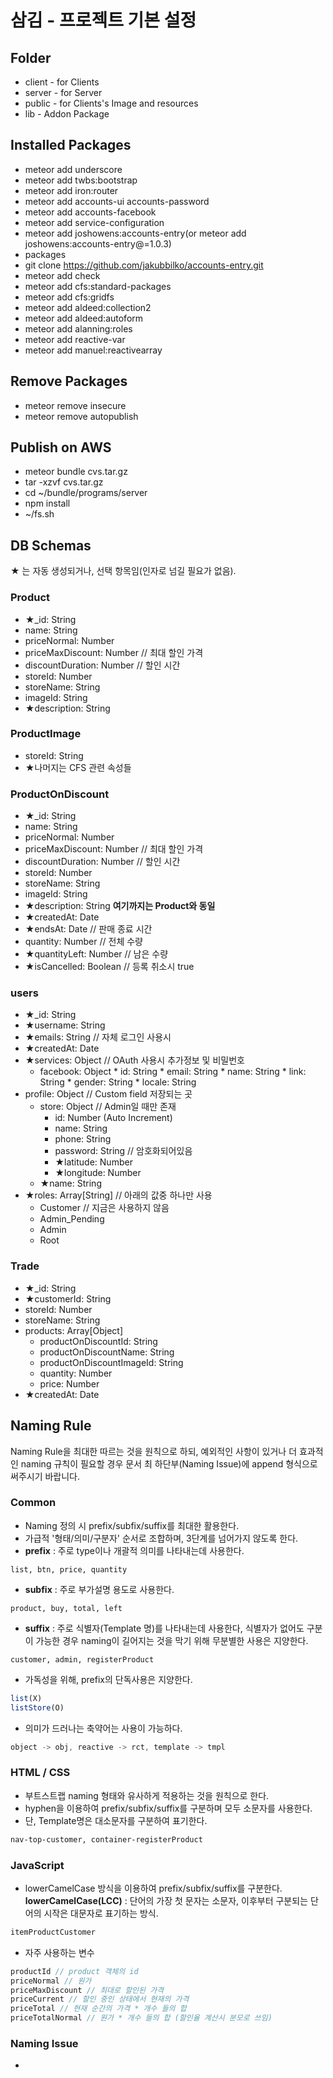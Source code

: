 # 삼김 - 프로젝트 기본 설정

## Folder
* client - for Clients
* server - for Server
* public - for Clients's Image and resources
* lib - Addon Package

## Installed Packages
* meteor add underscore
* meteor add twbs:bootstrap
* meteor add iron:router
* meteor add accounts-ui accounts-password
* meteor add accounts-facebook
* meteor add service-configuration
* meteor add joshowens:accounts-entry(or meteor add joshowens:accounts-entry@=1.0.3)
 * packages
 * git clone https://github.com/jakubbilko/accounts-entry.git
* meteor add check
* meteor add cfs:standard-packages
* meteor add cfs:gridfs
* meteor add aldeed:collection2
* meteor add aldeed:autoform
* meteor add alanning:roles
* meteor add reactive-var
* meteor add manuel:reactivearray

## Remove Packages
* meteor remove insecure
* meteor remove autopublish

## Publish on AWS
* meteor bundle cvs.tar.gz
* tar -xzvf cvs.tar.gz
* cd ~/bundle/programs/server 
* npm install
* ~/fs.sh

## DB Schemas
★ 는 자동 생성되거나, 선택 항목임(인자로 넘길 필요가 없음).
### Product
* ★_id: String
* name: String
* priceNormal: Number
* priceMaxDiscount: Number // 최대 할인 가격
* discountDuration: Number // 할인 시간
* storeId: Number
* storeName: String
* imageId: String
* ★description: String
### ProductImage
* storeId: String
* ★나머지는 CFS 관련 속성들
### ProductOnDiscount
* ★_id: String
* name: String
* priceNormal: Number
* priceMaxDiscount: Number // 최대 할인 가격
* discountDuration: Number // 할인 시간
* storeId: Number
* storeName: String
* imageId: String
* ★description: String
**여기까지는 Product와 동일**
* ★createdAt: Date
* ★endsAt: Date // 판매 종료 시간
* quantity: Number // 전체 수량
* ★quantityLeft: Number // 남은 수량
* ★isCancelled: Boolean // 등록 취소시 true

### users
* ★_id: String
* ★username: String
* ★emails: String // 자체 로그인 사용시
* ★createdAt: Date
* ★services: Object // OAuth 사용시 추가정보 및 비밀번호
  * facebook: Object
        * id: String
        * email: String
        * name: String
        * link: String
        * gender: String
        * locale: String
* profile: Object // Custom field 저장되는 곳
    * store: Object // Admin일 때만 존재
        * id: Number (Auto Increment)
        * name: String
        * phone: String
        * password: String // 암호화되어있음
        * ★latitude: Number
        * ★longitude: Number
    * ★name: String
* ★roles: Array[String] // 아래의 값중 하나만 사용
    * Customer // 지금은 사용하지 않음
    * Admin_Pending
    * Admin
    * Root
### Trade
* ★_id: String
* ★customerId: String
* storeId: Number
* storeName: String
* products: Array[Object]
    * productOnDiscountId: String
    * productOnDiscountName: String
    * productOnDiscountImageId: String
    * quantity: Number
    * price: Number
* ★createdAt: Date

## Naming Rule
Naming Rule을 최대한 따르는 것을 원칙으로 하되, 예외적인 사항이 있거나 더 효과적인 naming 규칙이 필요할 경우
문서 최 하단부(Naming Issue)에 append 형식으로 써주시기 바랍니다.

### Common
* Naming 정의 시 prefix/subfix/suffix를 최대한 활용한다.
* 가급적 '형태/의미/구분자' 순서로 조합하며, 3단계를 넘어가지 않도록 한다.  
* **prefix** : 주로 type이나 개괄적 의미를 나타내는데 사용한다.
```shell
list, btn, price, quantity
```
* **subfix** : 주로 부가설명 용도로 사용한다.
```shell
product, buy, total, left
```
* **suffix** : 주로 식별자(Template 명)를 나타내는데 사용한다, 식별자가 없어도 구분이 가능한 경우 naming이 길어지는 것을 막기 위해 무분별한 사용은 지양한다.
```shell
customer, admin, registerProduct
```
* 가독성을 위해, prefix의 단독사용은 지양한다.
```javascript
list(X)
listStore(O)
```
* 의미가 드러나는 축약어는 사용이 가능하다.
```javascript
object -> obj, reactive -> rct, template -> tmpl
```


### HTML / CSS
* 부트스트랩 naming 형태와 유사하게 적용하는 것을 원칙으로 한다.
* hyphen을 이용하여 prefix/subfix/suffix를 구분하며 모두 소문자를 사용한다. 
* 단, Template명은 대소문자를 구분하여 표기한다.
```HTML
nav-top-customer, container-registerProduct
```

### JavaScript
* lowerCamelCase 방식을 이용하여 prefix/subfix/suffix를 구분한다.  
**lowerCamelCase(LCC)** : 단어의 가장 첫 문자는 소문자, 이후부터 구분되는 단어의 시작은 대문자로 표기하는 방식.
```javascript
itemProductCustomer
```
* 자주 사용하는 변수
```javascript
productId // product 객체의 id
priceNormal // 원가
priceMaxDiscount // 최대로 할인된 가격
priceCurrent // 할인 중인 상태에서 현재의 가격
priceTotal // 현재 순간의 가격 * 개수 들의 합
priceTotalNormal // 원가 * 개수 들의 합 (할인율 계산시 분모로 쓰임)
```

### Naming Issue
* 
```shell

```
